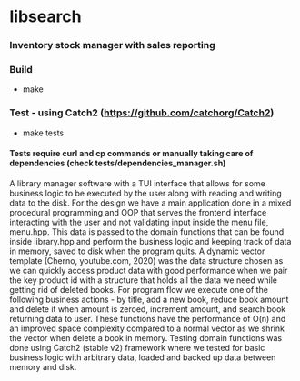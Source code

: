 # libsearch #

### Inventory stock manager with sales reporting ###

### Build ###
* make

### Test - using Catch2 (https://github.com/catchorg/Catch2)
* make tests
#### Tests require curl and cp commands or manually taking care of dependencies (check tests/dependencies_manager.sh)

A library manager software with a TUI interface that allows for some business logic to be executed by the user along with reading and writing data to the disk.
For the design we have a main application done in a mixed  procedural  programming and OOP that serves the frontend interface interacting with the user and not validating input inside the menu  file, menu.hpp. This data is passed to the domain functions that can be found inside library.hpp and perform the business logic and keeping track of data in memory, saved to disk when the program quits.
A dynamic vector template (Cherno, youtube.com, 2020) was the data structure chosen as we can quickly access product data with good performance when we pair the key product id with a structure that holds all the data we need while getting rid of deleted books. 
For program flow we execute one of the following business actions - by title, add a new book, reduce book amount and delete it when amount is zeroed, increment amount, and search book returning data to user.  These functions have the performance of O(n) and an improved space complexity compared to a normal vector as we shrink the vector when delete a book in memory.
Testing  domain functions was done using Catch2 (stable v2) framework where we tested for basic business logic with arbitrary data, loaded and backed up data between memory and disk.
